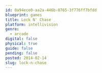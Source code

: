 ```yaml
---
id: 0a94ece0-aa2a-446b-8765-3f776ff7bfdd
blueprint: games
title: Lock N' Chase
platform: intellivision
genre:
  - arcade
digital: false
physical: true
guide: false
pending: false
posted: 2014-02-14
slug: lock-n-chase
---
```

